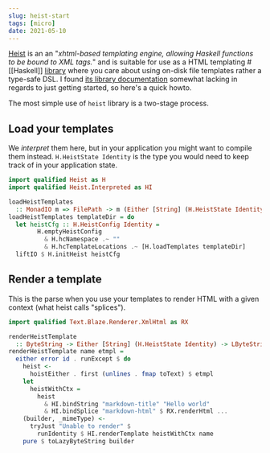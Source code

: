 ```yaml
---
slug: heist-start
tags: [micro]
date: 2021-05-10
---
```


[Heist](https://github.com/snapframework/heist) is an an "*xhtml-based templating engine, allowing Haskell functions to be bound to XML tags.*" and is suitable for use as a HTML templating #[[Haskell]] [library](https://vrom911.github.io/blog/html-libraries) where you care about using on-disk file templates rather a type-safe DSL. I found [its library documentation](http://snapframework.com/docs/tutorials/heist#heist-programming) somewhat lacking in regards to just getting started, so here's a quick howto.

The most simple use of `heist` library is a two-stage process. 

## Load your templates

We *interpret* them here, but in your application you might want to compile them instead. `H.HeistState Identity` is the type you would need to keep track of in your application state.

```haskell
import qualified Heist as H
import qualified Heist.Interpreted as HI

loadHeistTemplates 
  :: MonadIO m => FilePath -> m (Either [String] (H.HeistState Identity))
loadHeistTemplates templateDir = do
  let heistCfg :: H.HeistConfig Identity =
        H.emptyHeistConfig
          & H.hcNamespace .~ ""
          & H.hcTemplateLocations .~ [H.loadTemplates templateDir]
  liftIO $ H.initHeist heistCfg
```

## Render a template

This is the parse when you use your templates to render HTML with a given context (what heist calls "splices").

```haskell
import qualified Text.Blaze.Renderer.XmlHtml as RX

renderHeistTemplate 
  :: ByteString -> Either [String] (H.HeistState Identity) -> LByteString
renderHeistTemplate name etmpl =
  either error id . runExcept $ do
    heist <-
      hoistEither . first (unlines . fmap toText) $ etmpl
    let 
      heistWithCtx = 
        heist 
          & HI.bindString "markdown-title" "Hello world"
          & HI.bindSplice "markdown-html" $ RX.renderHtml ...
    (builder, _mimeType) <-
      tryJust "Unable to render" $
        runIdentity $ HI.renderTemplate heistWithCtx name
    pure $ toLazyByteString builder
```
